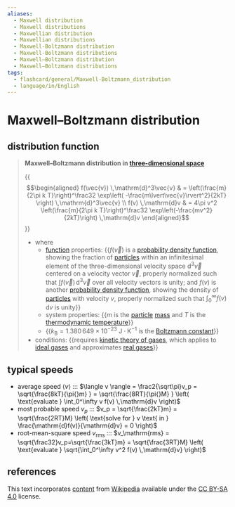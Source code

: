 ```yaml
---
aliases:
  - Maxwell distribution
  - Maxwell distributions
  - Maxwellian distribution
  - Maxwellian distributions
  - Maxwell-Boltzmann distribution
  - Maxwell-Boltzmann distributions
  - Maxwell–Boltzmann distribution
  - Maxwell–Boltzmann distributions
tags:
  - flashcard/general/Maxwell-Boltzmann_distribution
  - language/in/English
---
```


# Maxwell–Boltzmann distribution

## distribution function

> __Maxwell–Boltzmann distribution in [three-dimensional space](three-dimensional%20space.md)__
>
> {{$$\begin{aligned} f(\vec{v}) \,\mathrm{d}^3\vec{v} & = \left(\frac{m}{2\pi k T}\right)^\frac32 \exp\left( -\frac{m\lvert\vec{v}\rvert^2}{2kT} \right) \,\mathrm{d}^3\vec{v} \\ f(v) \,\mathrm{d}v & = 4\pi v^2 \left(\frac{m}{2\pi k T}\right)^\frac32 \exp\left(-\frac{mv^2}{2kT}\right) \,\mathrm{d}v \end{aligned}$$}}
>
> - where
>   - [function](function%20(mathematics).md) properties: {{$f(\vec{v})$ is a [probability density function](probability%20density%20function.md), showing the fraction of [particles](particle.md) within an infinitesimal element of the three-dimensional velocity space $\mathrm{d}^3\vec{v}$ centered on a velocity vector $\vec{v}$, properly normalized such that $\int f(\vec{v}) \,\mathrm{d}^3\vec{v}$ over all velocity vectors is unity; and $f(v)$ is another [probability density function](probability%20density%20function.md), showing the density of [particles](particle.md) with velocity $v$, properly normalized such that $\int_0^\infty f(v) \,\mathrm{d}v$ is unity}}
>   - system properties: {{$m$ is the [particle](particle.md) [mass](mass.md) and $T$ is the [thermodynamic temperature](thermodynamic%20temperature.md)}}
>   - {{$k_\text{B} = 1.380\,649 \times 10^{−23} \mathrm{\ J \cdot K^{−1} }$ is the [Boltzmann constant](Boltzmann%20constant.md)}}
> - conditions: {{requires [kinetic theory of gases](kinetic%20theory%20of%20gases.md), which applies to [ideal gases](ideal%20gas.md) and approximates [real gases](real%20gas.md)}} <!--SR:!2024-09-19,126,198!2025-01-06,256,278!2025-02-04,266,278!2024-10-21,218,318!2024-10-26,166,278-->

## typical speeds

- average speed $\langle v \rangle$ ::: $\langle v \rangle = \frac2{\sqrt\pi}v_p = \sqrt{\frac{8kT}{\pi{}m} } = \sqrt{\frac{8RT}{\pi{}M} } \left( \text{evaluate } \int_0^\infty v f(v) \,\mathrm{d}v \right)$ <!--SR:!2024-12-28,160,270!2024-10-14,225,290-->
- most probable speed $v_p$ ::: $v_p = \sqrt{\frac{2kT}m} = \sqrt{\frac{2RT}M} \left( \text{solve for } v \text{ in } \frac{\mathrm{d}f(v)}{\mathrm{d}v} = 0 \right)$ <!--SR:!2025-05-30,359,290!2025-06-27,366,270-->
- root-mean-square speed $v_\mathrm{rms}$ ::: $v_\mathrm{rms} = \sqrt{\frac32}v_p=\sqrt{\frac{3kT}m} = \sqrt{\frac{3RT}M} \left( \text{evaluate } \sqrt{\int_0^\infty v^2 f(v) \,\mathrm{d}v} \right)$ <!--SR:!2024-09-10,194,310!2025-07-25,347,270-->

## references

This text incorporates [content](https://en.wikipedia.org/wiki/Maxwell–Boltzmann_distribution) from [Wikipedia](Wikipedia.md) available under the [CC BY-SA 4.0](https://creativecommons.org/licenses/by-sa/4.0/) license.
